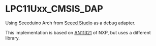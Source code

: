 LPC11Uxx_CMSIS_DAP
==================

Using Seeeduino Arch from [Seeed Studio][1] as a debug adapter.

This implementation is based on [AN11321][2] of NXP, but uses a different library.



[1]: http://seeedstudio.com
[2]: http://www.lpcware.com/content/nxpfile/an11321-porting-cmsis-dap-debugger-cortex-m0-platform


